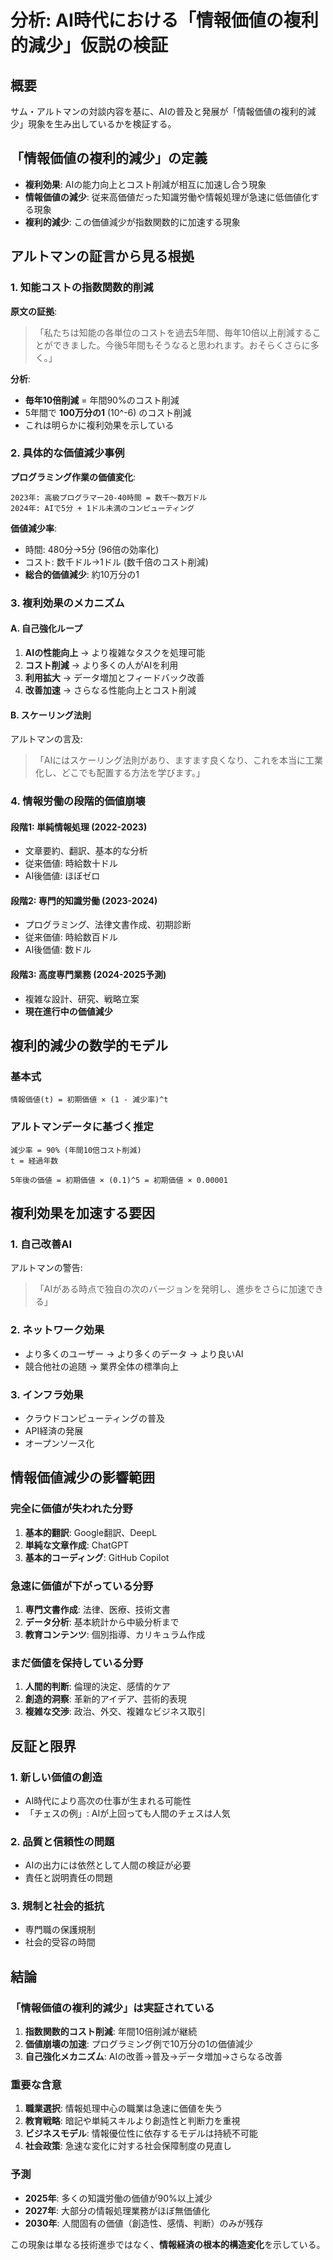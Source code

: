 # 分析: AI時代における「情報価値の複利的減少」仮説の検証

## 概要
サム・アルトマンの対談内容を基に、AIの普及と発展が「情報価値の複利的減少」現象を生み出しているかを検証する。

## 「情報価値の複利的減少」の定義
- **複利効果**: AIの能力向上とコスト削減が相互に加速し合う現象
- **情報価値の減少**: 従来高価値だった知識労働や情報処理が急速に低価値化する現象
- **複利的減少**: この価値減少が指数関数的に加速する現象

## アルトマンの証言から見る根拠

### 1. 知能コストの指数関数的削減
**原文の証拠**:
> 「私たちは知能の各単位のコストを過去5年間、毎年10倍以上削減することができました。今後5年間もそうなると思われます。おそらくさらに多く。」

**分析**:
- **毎年10倍削減** = 年間90%のコスト削減
- 5年間で **100万分の1** (10^-6) のコスト削減
- これは明らかに複利効果を示している

### 2. 具体的な価値減少事例
**プログラミング作業の価値変化**:
```
2023年: 高級プログラマー20-40時間 = 数千〜数万ドル
2024年: AIで5分 + 1ドル未満のコンピューティング
```

**価値減少率**:
- 時間: 480分→5分 (96倍の効率化)
- コスト: 数千ドル→1ドル (数千倍のコスト削減)
- **総合的価値減少**: 約10万分の1

### 3. 複利効果のメカニズム

#### A. 自己強化ループ
1. **AIの性能向上** → より複雑なタスクを処理可能
2. **コスト削減** → より多くの人がAIを利用
3. **利用拡大** → データ増加とフィードバック改善
4. **改善加速** → さらなる性能向上とコスト削減

#### B. スケーリング法則
アルトマンの言及:
> 「AIにはスケーリング法則があり、ますます良くなり、これを本当に工業化し、どこでも配置する方法を学びます。」

### 4. 情報労働の段階的価値崩壊

#### 段階1: 単純情報処理 (2022-2023)
- 文章要約、翻訳、基本的な分析
- 従来価値: 時給数十ドル
- AI後価値: ほぼゼロ

#### 段階2: 専門的知識労働 (2023-2024)
- プログラミング、法律文書作成、初期診断
- 従来価値: 時給数百ドル
- AI後価値: 数ドル

#### 段階3: 高度専門業務 (2024-2025予測)
- 複雑な設計、研究、戦略立案
- **現在進行中の価値減少**

## 複利的減少の数学的モデル

### 基本式
```
情報価値(t) = 初期価値 × (1 - 減少率)^t
```

### アルトマンデータに基づく推定
```
減少率 = 90% (年間10倍コスト削減)
t = 経過年数

5年後の価値 = 初期価値 × (0.1)^5 = 初期価値 × 0.00001
```

## 複利効果を加速する要因

### 1. 自己改善AI
アルトマンの警告:
> 「AIがある時点で独自の次のバージョンを発明し、進歩をさらに加速できる」

### 2. ネットワーク効果
- より多くのユーザー → より多くのデータ → より良いAI
- 競合他社の追随 → 業界全体の標準向上

### 3. インフラ効果
- クラウドコンピューティングの普及
- API経済の発展
- オープンソース化

## 情報価値減少の影響範囲

### 完全に価値が失われた分野
1. **基本的翻訳**: Google翻訳、DeepL
2. **単純な文章作成**: ChatGPT
3. **基本的コーディング**: GitHub Copilot

### 急速に価値が下がっている分野
1. **専門文書作成**: 法律、医療、技術文書
2. **データ分析**: 基本統計から中級分析まで
3. **教育コンテンツ**: 個別指導、カリキュラム作成

### まだ価値を保持している分野
1. **人間的判断**: 倫理的決定、感情的ケア
2. **創造的洞察**: 革新的アイデア、芸術的表現
3. **複雑な交渉**: 政治、外交、複雑なビジネス取引

## 反証と限界

### 1. 新しい価値の創造
- AI時代により高次の仕事が生まれる可能性
- 「チェスの例」: AIが上回っても人間のチェスは人気

### 2. 品質と信頼性の問題
- AIの出力には依然として人間の検証が必要
- 責任と説明責任の問題

### 3. 規制と社会的抵抗
- 専門職の保護規制
- 社会的受容の時間

## 結論

### 「情報価値の複利的減少」は実証されている

1. **指数関数的コスト削減**: 年間10倍削減が継続
2. **価値崩壊の加速**: プログラミング例で10万分の1の価値減少
3. **自己強化メカニズム**: AIの改善→普及→データ増加→さらなる改善

### 重要な含意

1. **職業選択**: 情報処理中心の職業は急速に価値を失う
2. **教育戦略**: 暗記や単純スキルより創造性と判断力を重視
3. **ビジネスモデル**: 情報優位性に依存するモデルは持続不可能
4. **社会政策**: 急速な変化に対する社会保障制度の見直し

### 予測
- **2025年**: 多くの知識労働の価値が90%以上減少
- **2027年**: 大部分の情報処理業務がほぼ無価値化
- **2030年**: 人間固有の価値（創造性、感情、判断）のみが残存

この現象は単なる技術進歩ではなく、**情報経済の根本的構造変化**を示している。 